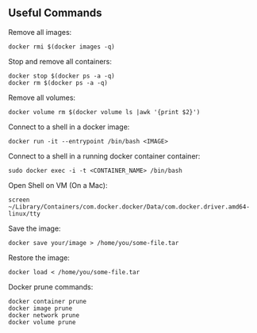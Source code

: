 ## Useful Commands

Remove all images:

    docker rmi $(docker images -q)

Stop and remove all containers:

    docker stop $(docker ps -a -q)
    docker rm $(docker ps -a -q)

Remove all volumes:

    docker volume rm $(docker volume ls |awk '{print $2}')

Connect to a shell in a docker image:

    docker run -it --entrypoint /bin/bash <IMAGE>

Connect to a shell in a running docker container container:

    sudo docker exec -i -t <CONTAINER_NAME> /bin/bash

Open Shell on VM (On a Mac):

    screen ~/Library/Containers/com.docker.docker/Data/com.docker.driver.amd64-linux/tty

Save the image:

    docker save your/image > /home/you/some-file.tar

Restore the image:

    docker load < /home/you/some-file.tar

Docker prune commands:
    
    docker container prune
    docker image prune
    docker network prune
    docker volume prune
